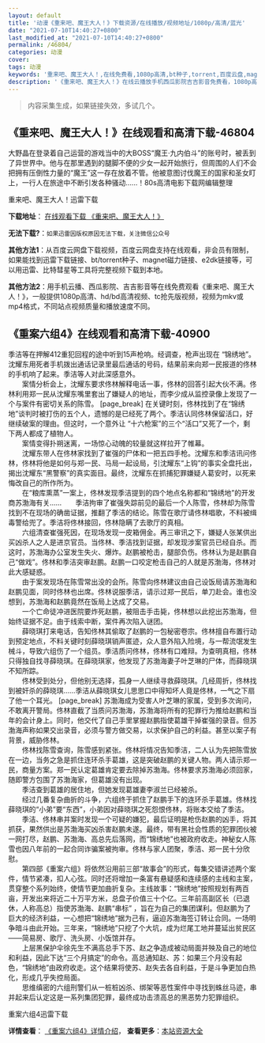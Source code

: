 ```yaml
---
layout: default
title: '动漫《重来吧、魔王大人！》下载资源/在线播放/视频地址/1080p/高清/蓝光'
date: "2021-07-10T14:40:27+0800"
last_modified_at: "2021-07-10T14:40:27+0800"
permalink: /46804/
categories: 动漫
cover:
tags: 动漫
keywords: '重来吧、魔王大人！,在线免费看,1080p高清,bt种子,torrent,百度云盘,magnet,磁力链,迅雷下载资源'
description: '《重来吧、魔王大人！》在线云播放手机西瓜影院吉吉影音免费看，1080p高清bd/hd未删减完整版和tc抢先枪版，mkv/mp4格式，附带bt/torrent种子、magnet/磁力链、百度云盘、网盘资源迅雷下载链接'
---
```


>内容采集生成，如果链接失效，多试几个。


## 《重来吧、魔王大人！》在线观看和高清下载-46804

大野晶在登录着自己运营的游戏当中的大BOSS“魔王·九内伯斗”的账号时，被丢到了异世界中。他与在那里遇到的腿脚不便的少女一起开始旅行，但周围的人们不会把拥有压倒性力量的“魔王”这一存在放着不管。他被意图讨伐魔王的国家和圣女盯上，一行人在旅途中不断引发各种骚动……！80s高清电影下载网编辑整理


重来吧、魔王大人！迅雷下载

**下载地址**： [在线观看下载 《重来吧、魔王大人！》](https://www.993dy.com//vod-detail-id-35838.html) 


**无法下载?**：`如果迅雷因版权原因无法下载，关注微信公众号 `

**其他方法1**：从百度云网盘下载视频，百度云网盘支持在线观看，非会员有限制，如果能找到迅雷下载链接、bt/torrent种子、magnet磁力链接、e2dk链接等，可以用迅雷、比特彗星等工具将完整视频下载到本地。

**其他方法2**：用手机云播、西瓜影院、吉吉影音等在线免费观看《重来吧、魔王大人！》，一般提供1080p高清、hd/bd高清视频、tc抢先版视频，视频为mkv或mp4格式，不同站点视频质量和播放速度不同。


## 《重案六组4》在线观看和高清下载-40900

季洁等在押解412重犯回程的途中听到15声枪响。经调查，枪声出现在 “锦绣地&rdquo;。沈耀东用死者手机拨出通话记录里最后通话的号码，结果前来向郑一民报道的佟林的手机响了起来。季洁等人对此深感意外。<br />　　案情分析会上，沈耀东要求佟林解释电话一事，佟林的回答引起大伙不满。佟林利用郑一民从沈耀东嘴里套出了嫌疑人的地址，而李少成从监控录像上发现了一个与案件有密切关系的陈雪。 [page_break] 在关键时刻，佟林找到了在“锦绣地&rdquo;谈判时被打伤的五个人，遗憾的是已经死了两个。季洁认同佟林保留活口，好继续破案的理由。但这时，一个意外让 “十六枪案”的三个&ldquo;活口”又死了一个，剩下两人都成了植物人。<br />　　案情变得扑朔迷离，一场惊心动魄的较量就这样拉开了帷幕。<br />　　沈耀东带人在佟林家找到了崔强的尸体和一把五四手枪。沈耀东和季洁讯问佟林，佟林将他是如何与郑一民、马局一起设局，引沈耀东&ldquo;上钩”的事实全盘托出，揭出沈耀东&ldquo;黑警察&rdquo;的真实面目。最终，沈耀东在抓捕犯罪嫌疑人葛安时，以死来悔改自己的所作所为。<br />　　在&ldquo;粮库熏蒸”一案上，佟林发现季洁提到的四个地点名称都和“锦绣地&rdquo;的开发商苏渤海有关&hellip;…　　季洁拘审了崔强失踪前见的最后一个人陈雪，佟林却为陈雪找到不在现场的确凿证据，推翻了季洁的结论。陈雪在歌厅请佟林唱歌，不料被缉毒警给兜了。季洁将佟林接回，佟林隐瞒了去歌厅的真相。<br />　　六组清查崔强死因，在现场发现一皮箱佣金。再三审讯之下，嫌疑人张某供出买凶杀人之人是进京官员。当佟林、季洁找到证据，却发现涉案官员已经自杀。而这时，苏渤海办公室发生失火、爆炸。赵鹏被枪击，腿部负伤。佟林认为是赵鹏自己“做戏”。佟林和季洁突审赵鹏。赵鹏一口咬定枪击自己的人就是苏渤海，佟林对此大感疑惑。<br />　　由于案发现场在陈雪常出没的会所。陈雪向佟林建议由自己设饭局请苏渤海和赵鹏见面，同时佟林也出席。佟林说服季洁，请示过郑一民后，单刀赴会。谁也没想到，苏渤海和赵鹏竟然在饭局上达成了交易。<br />　　一个亡命徒冲进医院要炸死赵鹏，被阻击手击毙，佟林想以此挖出苏渤海，但始终证据不足。由于线索中断，案件再次陷入谜团。<br />　　薛晓琪打来电话，告知佟林其偷取了赵鹏的一包秘密卷宗。佟林擅自布置行动到预定地点，不料关键时刻薛晓琪销声匿迹，众人意外陷入险境，与一帮流氓发生械斗，导致六组伤了一个组员。季洁质问佟林，佟林有口难辩。为查明真相，佟林只得独自找寻薛晓琪。在薛晓琪家，他发现了苏渤海妻子叶芝琳的尸体，而薛晓琪不知所踪。<br />　　佟林受到处分，但他别无选择，孤身一人继续寻救薛晓琪。几经周折，佟林找到被奸杀的薛晓琪……季洁从薛晓琪女儿思思口中得知坏人竟是佟林，一气之下扇了他一个耳光。 [page_break] 苏渤海成为受害人叶芝琳的家属，受到多次询问，不敢离开警局。佟林直截了当质问苏渤海，苏渤海将所有的犯罪行为推给赵鹏和当年的会计身上。同时，他交代了自己手里掌握赵鹏指使葛雄干掉崔强的录音。但苏渤海声称如果交出录音，必须与警方做交易，以求保护自己的利益。甚至以案子有背景，威胁佟林。<br />　　佟林找陈雪查询，陈雪感到紧张。佟林将情况告知季洁，二人认为先把陈雪放在一边，当务之急是抓住连环杀手葛雄，这是突破赵鹏的关键人物。两人请示郑一民，商量方案。郑一民认定葛雄肯定要去除掉苏渤海。佟林要求苏渤海必须回家，随即警方包围了苏渤海家，但葛雄没有出现。<br />　　季洁查到葛雄的居住地，但她发现葛雄妻李淑兰已经被杀。<br />　　经过几番复杂曲折的斗争，六组终于抓住了赵鹏手下的连环杀手葛雄。佟林找薛晓琪的“小弟”要&ldquo;东西”，小弟因对薛晓琪之死怨恨佟林，将账本交给了季洁。 　　季洁、佟林串并案时发现一个可疑的嫌犯，最后证明是枪伤赵鹏的凶手，将其抓获，果然供出是苏渤海买凶杀害赵鹏未遂。最终，带有黑社会性质的犯罪团伙被一网打尽，赵鹏、苏渤海、高总先后落网，而&ldquo;锦绣地&rdquo;也被政府收走。神秘女人陈雪也因八年前的一起合同诈骗案被拘审。佟林与家人团聚，季洁、郑一民十分欣慰。<br />　　第四部《重案六组》将依然沿用前三部&ldquo;故事会&rdquo;的形式，每集交错讲述两个案件，情节紧凑，扣人心弦。同时还将增加一条富有悬疑感和连续感的主线和主案，贯穿整个系列始终，使情节更加曲折复杂。主线故事：“锦绣地&rdquo;按照规划有两百亩，开发出来将近二十万平方米，总盘子价值三十个亿。三年前高副区长（已退休，人称高总）指使苏渤海、赵鹏&ldquo;串标” ，旨在为自己的集团谋利。但赵鹏为了巨大的经济利益，一心想把&ldquo;锦绣地&rdquo;据为己有，逼迫苏渤海签订转让合同。一场明争暗斗由此开始。三年来，&ldquo;锦绣地&rdquo;只挖了个大坑，成为烂尾工地并蔓延出贫民区——简易房、歌厅、洗头房、小饭馆并存。<br />　　上层黑保护伞徐先生不满高总手下苏、赵之争造成被动局面并殃及自己的地位和利益，因此下达&ldquo;三个月搞定&rdquo;的命令。高总通知赵、苏：如果三个月没有起色，&ldquo;锦绣地&rdquo;由政府收走。这个结果将使苏、赵失去各自利益，于是斗争更加白热化，形成几乎失控局面。<br />　　思维缜密的六组刑警们从一桩桩凶杀、绑架等恶性案件中寻找到蛛丝马迹，串并起来后认定这是一系列集团犯罪，最终成功击溃高总的黑恶势力犯罪组织。


重案六组4迅雷下载

**详情查看**： [《重案六组4》详情介绍](/movie/40900/)， **查看更多**：[本站资源大全](/movie/t/all/)

